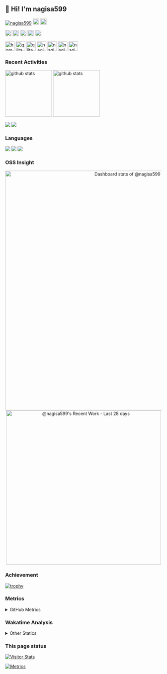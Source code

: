 ## 👋 Hi! I'm nagisa599

<p align="left"> 
  <a href="https://github.com/nagisa599/nagisa599/"><img src="https://komarev.com/ghpvc/?username=nagisa599" alt="nagisa599" /></a>
  <a href="https://github.com/nagisa599"><img height="20" src="https://img.shields.io/github/followers/nagisa599?label=follow&logo=github&style=flat" /></a>
  <a href="https://github.com/nagisa599"><img height="20" src="https://img.shields.io/github/stars/nagisa599?logo=github&style=flat" /></a>
</p>


<p align="left">
  <a href="https://zenn.dev/naginagi124"><img height="20" src="https://badgen.org/img/zenn/naginagi124/likes?style=plastic" alt="Likes" /></a>
  <a href="https://zenn.dev/naginagi124"><img height="20" src="https://badgen.org/img/zenn/naginagi124/followers?style=plastic" alt="Followers" /></a>
  <a href="https://zenn.dev/naginagi124"><img height="20" src="https://badgen.org/img/zenn/naginagi124/articles?style=plastic" alt="Articles" /></a>
  <a href="http://qiita.com/yuuchubu397"><img height="20" src="https://qiita-badge.apiapi.app/s/yuuchubu397/contributions.svg" /></a>
  <a href="http://qiita.com/yuuchubu397"><img height="20" src="https://qiita-badge.apiapi.app/s/yuuchubu397/posts.svg" /></a>
</p>

<p align="left"> 
  <a href="https://nagisa599.github.io/"><img alt="homepage" width="30px" src="https://cdn.jsdelivr.net/npm/svg-icon@0.8.2/dist/svg/flat/home.svg" /></a>
  <a href="https://zenn.dev/naginagi124"><img alt="qiita" width="30px" src="https://simpleicons.org/icons/zenn.svg" /></a>
  <a href="https://qiita.com/nagisa599"><img alt="qiita" width="30px" src="https://simpleicons.org/icons/qiita.svg" /></a>
  <a href="https://dev.to/nagisa599" target="blank"><img src="https://cdn.jsdelivr.net/npm/simple-icons@3.0.1/icons/dev-dot-to.svg" alt="nagisa599" height="30" width="30" /></a>
  <a href="https://stackoverflow.com/users/nagisa599" target="blank"><img src="https://cdn.jsdelivr.net/npm/simple-icons@3.0.1/icons/stackoverflow.svg" alt="nagisa599" height="30" width="30" /></a>
  <a href="https://www.quora.com/profile/nagisa599" target="blank"><img src="https://simpleicons.org/icons/quora.svg" alt="nagisa599" height="30" width="30" /></a>
  <a href="https://ossinsight.io/analyze/nagisa599" target="blank"><img src="https://cdn.jsdelivr.net/npm/svg-icon@0.8.2/dist/svg/mfglabs/eye.svg" alt="nagisa599" height="30" width="30" /></a>
</p>

### Recent Activities

<p align="left">
  <a href="https://github.com/anuraghazra/github-readme-stats"><img alt="github stats" height="150px" src="https://github-readme-stats.vercel.app/api?username=nagisa599&count_private=true&show_icons=true&custom_title=GitHub%20Stats&hide_border=true&theme=transparent" /></a>
  <a href="https://github.com/DenverCoder1/github-readme-streak-stats"><img alt="github stats" height="150px" src="https://github-readme-streak-stats.herokuapp.com/?user=nagisa599&theme=transparent&hide_border=true" /></a>
</p>

[![](http://github-profile-summary-cards.vercel.app/api/cards/profile-details?username=nagisa599&theme=transparent)](https://github.com/vn7n24fzkq/github-profile-summary-cards)
[![](https://github-readme-activity-graph.vercel.app/graph?username=nagisa599&theme=github-dark-dimmed&custom_title=Contribution%20Graph%20in%20the%20last%2031%20days&hide_border=true)](https://github.com/Ashutosh00710/github-readme-activity-graph)

### Languages

[![](http://github-profile-summary-cards.vercel.app/api/cards/repos-per-language?username=nagisa599&theme=transparent)](https://github.com/vn7n24fzkq/github-profile-summary-cards)
[![](http://github-profile-summary-cards.vercel.app/api/cards/most-commit-language?username=nagisa599&theme=transparent)](https://github.com/vn7n24fzkq/github-profile-summary-cards)
[![](https://github-readme-stats.vercel.app/api/top-langs/?username=nagisa599&layout=compact&count_private=true&show_icons=true&theme=transparent&hide_border=true)](https://github.com/anuraghazra/github-readme-stats)

### OSS Insight

<!-- Copy-paste in your Readme.md file -->

<a href="https://next.ossinsight.io/widgets/official/compose-user-dashboard-stats?user_id=8683947" target="_blank" style="display: block" align="center">
  <picture>
    <source media="(prefers-color-scheme: dark)" srcset="https://next.ossinsight.io/widgets/official/compose-user-dashboard-stats/thumbnail.png?user_id=8683947&image_size=auto&color_scheme=dark" width="771" height="auto">
    <img alt="Dashboard stats of @nagisa599" src="https://next.ossinsight.io/widgets/official/compose-user-dashboard-stats/thumbnail.png?user_id=8683947&image_size=auto&color_scheme=light" width="771" height="auto">
  </picture>
</a>

<!-- Made with [OSS Insight](https://ossinsight.io/) -->

<!-- Copy-paste in your Readme.md file -->

<a href="https://next.ossinsight.io/widgets/official/compose-currently-working-on?user_id=8683947&activity_type=all" target="_blank" style="display: block" align="center">
  <picture>
    <source media="(prefers-color-scheme: dark)" srcset="https://next.ossinsight.io/widgets/official/compose-currently-working-on/thumbnail.png?user_id=8683947&activity_type=all&image_size=auto&color_scheme=dark" width="497.5" height="auto">
    <img alt="@nagisa599's Recent Work - Last 28 days" src="https://next.ossinsight.io/widgets/official/compose-currently-working-on/thumbnail.png?user_id=8683947&activity_type=all&image_size=auto&color_scheme=light" width="497.5" height="auto">
  </picture>
</a>

<!-- Made with [OSS Insight](https://ossinsight.io/) -->

### Achievement

[![trophy](https://github-profile-trophy.vercel.app/?username=nagisa599&no-frame=true&no-bg=true&theme=onedark)](https://github.com/ryo-ma/github-profile-trophy)

### Metrics

<details>
  <summary>GitHub Metrics</summary>

<!-- ![Metrics](https://metrics.lecoq.io/nagisa599) -->

[![Metrics](https://github.com/nagisa599/nagisa599/blob/main/images/github-metrics.svg)](https://github.com/lowlighter/metrics)

</details>

### Wakatime Analysis

<!-- <img height="150" src="https://github.com/nagisa599/nagisa599/blob/master/images/stat.svg" alt="Alternative Text"/> -->

<details>
  <summary>Other Statics</summary>

  <!--START_SECTION:waka-->

![Code Time](http://img.shields.io/badge/Code%20Time-8%2C840%20hrs%2016%20mins-blue)

![Lines of code](https://img.shields.io/badge/From%20Hello%20World%20I%27ve%20Written-432.0%20thousand%20lines%20of%20code-blue)

**🐱 My GitHub Data**

> 📦 76.1 kB Used in GitHub's Storage
>
> 🏆 2,023 Contributions in the Year 2024
>
> 🚫 Not Opted to Hire
>
> 📜 106 Public Repositories
>
> 🔑 2 Private Repositories
>
> **I'm an Early 🐤**

```text
🌞 Morning                3274 commits        ████████░░░░░░░░░░░░░░░░░   30.23 %
🌆 Daytime                3526 commits        ████████░░░░░░░░░░░░░░░░░   32.56 %
🌃 Evening                2487 commits        ██████░░░░░░░░░░░░░░░░░░░   22.96 %
🌙 Night                  1543 commits        ████░░░░░░░░░░░░░░░░░░░░░   14.25 %
```

📅 **I'm Most Productive on Tuesday**

```text
Monday                   1779 commits        ████░░░░░░░░░░░░░░░░░░░░░   16.43 %
Tuesday                  1783 commits        ████░░░░░░░░░░░░░░░░░░░░░   16.46 %
Wednesday                1671 commits        ████░░░░░░░░░░░░░░░░░░░░░   15.43 %
Thursday                 1744 commits        ████░░░░░░░░░░░░░░░░░░░░░   16.10 %
Friday                   1578 commits        ████░░░░░░░░░░░░░░░░░░░░░   14.57 %
Saturday                 1061 commits        ██░░░░░░░░░░░░░░░░░░░░░░░   09.80 %
Sunday                   1214 commits        ███░░░░░░░░░░░░░░░░░░░░░░   11.21 %
```

📊 **This Week I Spent My Time On**

```text
🕑︎ Time Zone: Asia/Tokyo

💬 Programming Languages:
Other                    38 hrs 12 mins      ████████████████████████░   95.00 %
sh                       1 hr 47 mins        █░░░░░░░░░░░░░░░░░░░░░░░░   04.47 %
Markdown                 9 mins              ░░░░░░░░░░░░░░░░░░░░░░░░░   00.40 %
Lua                      2 mins              ░░░░░░░░░░░░░░░░░░░░░░░░░   00.12 %

🔥 Editors:
Chrome                   38 hrs 12 mins      ████████████████████████░   95.06 %
Zsh                      1 hr 47 mins        █░░░░░░░░░░░░░░░░░░░░░░░░   04.47 %
Neovim                   10 mins             ░░░░░░░░░░░░░░░░░░░░░░░░░   00.43 %
Vim                      0 secs              ░░░░░░░░░░░░░░░░░░░░░░░░░   00.04 %

💻 Operating System:
Linux                    40 hrs 11 mins      █████████████████████████   100.00 %
```

**I Mostly Code in Lua**

```text
Lua                      21 repos            ██████████████░░░░░░░░░░░   56.76 %
HTML                     6 repos             ████░░░░░░░░░░░░░░░░░░░░░   16.22 %
TypeScript               2 repos             █░░░░░░░░░░░░░░░░░░░░░░░░   05.41 %
Vim Script               2 repos             █░░░░░░░░░░░░░░░░░░░░░░░░   05.41 %
JavaScript               1 repo              █░░░░░░░░░░░░░░░░░░░░░░░░   02.70 %
```

**Timeline**

![Lines of Code chart](https://raw.githubusercontent.com/nagisa599/nagisa599/main/assets/bar_graph.png)

Last Updated on 09/08/2024 19:35:46 UTC

<!--END_SECTION:waka-->
</details>

### This page status

<a href="https://widgetbite.com" align="left">
  <img alt="Visitor Stats" src="https://widgetbite.com/stats/nagisa599"/>  
</a>

[![Metrics](https://github.com/nagisa599/nagisa599/actions/workflows/main.yml/badge.svg)](https://github.com/nagisa599/nagisa599/actions/workflows/main.yml)
